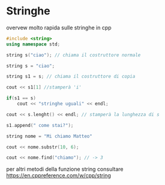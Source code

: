 # Stringhe

<!-- a ![](2021-10-22-08-50-11.png) -->

overvew molto rapida sulle stringhe in cpp

```cpp
#include <string>
using namespace std;

string s("ciao"); // chiama il costruttore normale

string s = "ciao"; 

string s1 = s; // chiama il costruttore di copia

cout << s1[1] //stamperà 'i'

if(s1 == s)
	cout << "stringhe uguali" << endl;

cout << s.lenght() << endl; // stamperà la lunghezza di s

s1.append(" come stai?");

string nome = "Mi chiamo Matteo"

cout << nome.substr(10, 6); 

cout << nome.find("chiamo"); // -> 3
```

per altri metodi della funzione string consultare https://en.cppreference.com/w/cpp/string

